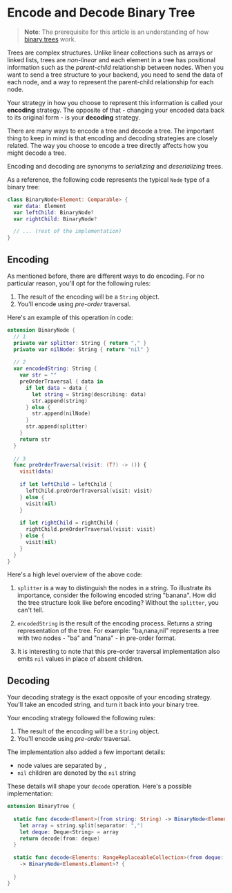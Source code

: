 # Encode and Decode Binary Tree

> **Note**: The prerequisite for this article is an understanding of how [binary trees](https://github.com/raywenderlich/swift-algorithm-club/tree/master/Binary%20Tree) work.

Trees are complex structures. Unlike linear collections such as arrays or linked lists, trees are *non-linear* and each element in a tree has positional information such as the *parent-child* relationship between nodes. When you want to send a tree structure to your backend, you need to send the data of each node, and a way to represent the parent-child relationship for each node.

Your strategy in how you choose to represent this information is called your **encoding** strategy. The opposite of that - changing your encoded data back to its original form - is your **decoding** strategy. 

There are many ways to encode a tree and decode a tree. The important thing to keep in mind is that encoding and decoding strategies are closely related. The way you choose to encode a tree directly affects how you might decode a tree. 

Encoding and decoding are synonyms to *serializing* and *deserializing* trees. 

As a reference, the following code represents the typical `Node` type of a binary tree:

```swift
class BinaryNode<Element: Comparable> {
  var data: Element
  var leftChild: BinaryNode?
  var rightChild: BinaryNode?

  // ... (rest of the implementation)
}
```

## Encoding

As mentioned before, there are different ways to do encoding. For no particular reason, you'll opt for the following rules:

1. The result of the encoding will be a `String` object.
2. You'll encode using *pre-order* traversal.

Here's an example of this operation in code:

```swift
extension BinaryNode {
  // 1
  private var splitter: String { return "," }
  private var nilNode: String { return "nil" }
  
  // 2
  var encodedString: String {
    var str = ""
    preOrderTraversal { data in
      if let data = data {
        let string = String(describing: data)
        str.append(string)
      } else {
        str.append(nilNode)
      }
      str.append(splitter)
    }
    return str
  }
  
  // 3
  func preOrderTraversal(visit: (T?) -> ()) {
    visit(data)
    
    if let leftChild = leftChild {
      leftChild.preOrderTraversal(visit: visit)
    } else {
      visit(nil)
    }
    
    if let rightChild = rightChild {
      rightChild.preOrderTraversal(visit: visit)
    } else {
      visit(nil)
    }
  }
}
```

Here's a high level overview of the above code:

1. `splitter` is a way to distinguish the nodes in a string. To illustrate its importance, consider the following encoded string "banana". How did the tree structure look like before encoding? Without the `splitter`, you can't tell.

2. `encodedString` is the result of the encoding process. Returns a string representation of the tree. For example: "ba,nana,nil" represents a tree with two nodes - "ba" and "nana" - in pre-order format.

3. It is interesting to note that this pre-order traversal implementation also emits `nil` values in place of absent children.

## Decoding

Your decoding strategy is the exact opposite of your encoding strategy. You'll take an encoded string, and turn it back into your binary tree.

Your encoding strategy followed the following rules:

1. The result of the encoding will be a `String` object.
2. You'll encode using *pre-order* traversal.

The implementation also added a few important details:

* node values are separated by `,` 
* `nil` children are denoted by the `nil` string

These details will shape your `decode` operation. Here's a possible implementation:

```swift
extension BinaryTree {
  
  static func decode<Element>(from string: String) -> BinaryNode<Element>? {
    let array = string.split(separator: ",")
    let deque: Deque<String> = array
    return decode(from: deque)
  }
  
  static func decode<Elements: RangeReplaceableCollection>(from deque: RangeReplaceableCollection) 
    -> BinaryNode<Elements.Element>? {
    
  }
}
```






